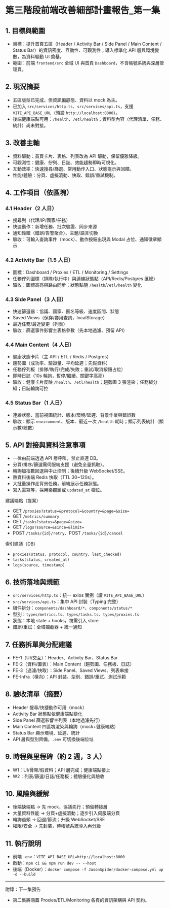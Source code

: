 # 第三階段前端改善細部計畫報告\_第一集

## 1. 目標與範圍

- 目標：提升首頁五區（Header / Activity Bar / Side Panel / Main Content / Status Bar）的資訊密度、互動性、可觀測性；導入標準化 API 層與環境變數，為資料驅動 UI 奠基。
- 範圍：前端 `frontend/src` 全域 UI 與首頁 `Dashboard`，不含帳號系統與深層管理頁。

## 2. 現況摘要

- 五區版型已完成，但資訊偏靜態、資料以 mock 為主。
- 已加入 `src/services/http.ts`、`src/services/api.ts`，支援 `VITE_API_BASE_URL`（預設 `http://localhost:8000`）。
- 後端健康端點可用：`/health`、`/etl/health`；資料型內容（代理清單、任務、統計）尚未對接。

## 3. 改善主軸

- 資料驅動：首頁卡片、表格、列表改為 API 驅動，保留優雅降級。
- 可觀測性：健康、佇列、日誌、效能趨勢即時可視化。
- 互動效率：快速搜尋/篩選、常用動作入口、狀態提示與回饋。
- 性能/體驗：分頁、虛擬滾動、快取、錯誤/重試機制。

## 4. 工作項目（依區塊）

### 4.1 Header（2 人日）

- 搜尋列（代理/IP/國家/任務）
- 快速動作：新增任務、批次驗證、同步來源
- 通知鈴鐺（錯誤/告警聚合）、主題/語言切換
- 驗收：可輸入查詢事件（mock）、動作按鈕出現與 Modal 占位、通知徽章顯示

### 4.2 Activity Bar（1.5 人日）

- 圖標：Dashboard / Proxies / ETL / Monitoring / Settings
- 任務佇列圖標（排隊/執行中）與連線狀態點（API/Redis/Postgres 匯總）
- 驗收：圖標高亮與路由同步；狀態點隨 `/health`/`/etl/health` 變化

### 4.3 Side Panel（3 人日）

- 快速篩選器：協議、國家、匿名等級、速度區間、狀態
- Saved Views（保存/套用查詢，localStorage）
- 最近任務/最近變更（列表）
- 驗收：篩選事件影響主表格參數（先本地過濾、預留 API）

### 4.4 Main Content（4 人日）

- 健康狀態卡片（主 API / ETL / Redis / Postgres）
- 趨勢圖（成功率、驗證量、平均延遲；先假資料）
- 任務佇列板（排隊/執行/完成/失敗；重試/取消按鈕占位）
- 即時日誌（10s 輪詢，暫停/繼續、關鍵字高亮）
- 驗收：健康卡片反映 `/health`、`/etl/health`；趨勢圖 3 張渲染；任務板分組；日誌輪詢可控

### 4.5 Status Bar（1 人日）

- 連線狀態、當前視圖統計、版本/環境/延遲、背景作業與錯誤數
- 驗收：顯示 `environment`、版本、最近一次 `/health` 耗時；顯示列表統計（顯示數/總數）

## 5. API 對接與資料注意事項

- 一律由前端透過 API 層呼叫，禁止直連 DB。
- 分頁/排序/篩選需伺服端支援（避免全量抓取）。
- 輪詢加指數回退與中止控制；後續升級 WebSocket/SSE。
- 熱資料後端 Redis 快取（TTL 30~120s）。
- 大批量操作走背景任務，前端展示任務狀態。
- 寫入需冪等，採用樂觀鎖或 `updated_at` 欄位。

建議端點（提案）

- GET `/proxies?status=&protocol=&country=&page=&size=`
- GET `/metrics/summary`
- GET `/tasks?status=&page=&size=`
- GET `/logs?source=&since=&limit=`
- POST `/tasks/{id}/retry`、POST `/tasks/{id}/cancel`

索引建議（DB）

- `proxies(status, protocol, country, last_checked)`
- `tasks(status, created_at)`
- `logs(source, timestamp)`

## 6. 技術落地與規範

- `src/services/http.ts`：統一 axios 實例（讀 `VITE_API_BASE_URL`）
- `src/services/api.ts`：集中 API 封裝（Typing 完整）
- 組件拆分：`components/dashboard/*`、`components/status/*`
- 型別：`types/metrics.ts`、`types/tasks.ts`、`types/proxies.ts`
- 狀態：本地 state + hooks，視需引入 store
- 錯誤/重試：全域攔截器 + 統一通知

## 7. 任務拆單與分配建議

- FE-1（UI/交互）：Header、Activity Bar、Status Bar
- FE-2（資料/圖表）：Main Content（趨勢圖、任務板、日誌）
- FE-3（過濾/快取）：Side Panel、Saved Views、列表串接
- FE-Infra（橫向）：API 封裝、型別、錯誤/重試、測試示範

## 8. 驗收清單（摘要）

- Header 搜尋/快捷動作可用（mock）
- Activity Bar 狀態點依健康端點變化
- Side Panel 篩選影響主列表（本地過濾先行）
- Main Content 四區塊渲染與輪詢（mock+健康端點）
- Status Bar 顯示環境、延遲、統計
- API 層與型別齊備，`.env` 可切換後端位址

## 9. 時程與里程碑（約 2 週，3 人）

- W1：UI/骨架/假資料；API 層完成；健康端點接上
- W2：列表/篩選/日誌/任務板；體驗優化與驗收

## 10. 風險與緩解

- 後端缺端點 → 先 mock，協議先行；預留轉接層
- 大量資料性能 → 分頁+虛擬滾動；逐步引入伺服端分頁
- 輪詢過頻 → 回退/節流；升級 WebSocket/SSE
- 權限/安全 → 先封裝，待帳號系統導入再分級

## 11. 執行說明

- 前端 `.env`：`VITE_API_BASE_URL=http://localhost:8000`
- 啟動：`npm ci && npm run dev -- --host`
- 後端（Docker）：`docker compose -f JasonSpider/docker-compose.yml up -d --build`

---

附錄：下一集預告

- 第二集將涵蓋 Proxies/ETL/Monitoring 各頁的資訊架構與 API 契約。
